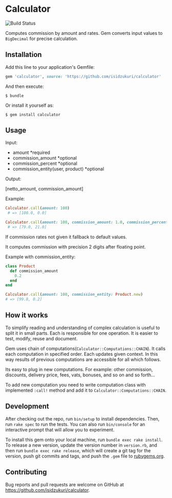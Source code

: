 # Calculator

<img src="https://travis-ci.com/isidzukuri/calculator.svg?branch=master" alt="Build Status" />


Computes commission by amount and rates. Gem converts input values to `BigDecimal` for precise calculation.

## Installation

Add this line to your application's Gemfile:

```ruby
gem 'calculator', source: 'https://github.com/isidzukuri/calculator'
```

And then execute:

    $ bundle

Or install it yourself as:

    $ gem install calculator

## Usage

Input:
 - amount *required
 - commission_amount *optional
 - commission_percent *optional
 - commission_entity(user, product) *optional


 Output:

  [netto_amount, commission_amount]

Example:

```ruby
Calculator.call(amount: 100)
 # => [100.0, 0.0]

Calculator.call(amount: 100, commission_amount: 1.0, commission_percent: 20)
 # => [79.0, 21.0]
```

If commission rates not given it fallback to default values.

It computes commission with precision 2 digits after floating point.

Example with commission_entity:
```ruby
class Product
  def commission_amount
    0.2
  end
end

Calculator.call(amount: 100, commission_entity: Product.new)
# => [99.8, 0.2]
```

## How it works
To simplify reading and understanding of complex calculation is useful to split it in small parts. Each is responsible for one operation. It is easier to test, modify, reuse and document.

Gem uses chain of computations(`Calculator::Computations::CHAIN`). It calls each computation in specified order.
Each updates given context. In this way results of previous computations are accessible for all which follows.

Its easy to plug in new computations. For example: other commission, discounts, delivery price, fees, vats, bonuses, and so on and so forth...

To add new computation you need to write computation class with implemented `:call!` method and add it to `Calculator::Computations::CHAIN`.    

## Development

After checking out the repo, run `bin/setup` to install dependencies. Then, run `rake spec` to run the tests. You can also run `bin/console` for an interactive prompt that will allow you to experiment.

To install this gem onto your local machine, run `bundle exec rake install`. To release a new version, update the version number in `version.rb`, and then run `bundle exec rake release`, which will create a git tag for the version, push git commits and tags, and push the `.gem` file to [rubygems.org](https://rubygems.org).

## Contributing

Bug reports and pull requests are welcome on GitHub at https://github.com/isidzukuri/calculator.

